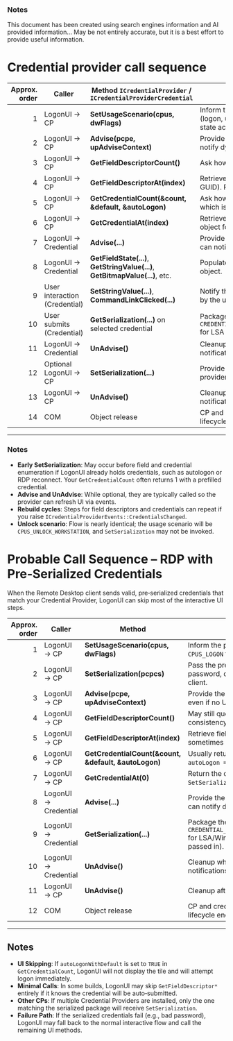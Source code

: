 ### Notes

This document has been created using search engines information and AI provided information... 
May be not entirely accurate, but it is a best effort to provide useful information.


# Credential provider call sequence

| Approx. order | Caller | Method `ICredentialProvider` / `ICredentialProviderCredential` | Purpose |
|---:|---|---|---|
| 1 | LogonUI → CP | **SetUsageScenario(cpus, dwFlags)** | Inform the provider of the usage scenario (logon, unlock, credential UI, RDP). Initialize state accordingly. |
| 2 | LogonUI → CP | **Advise(pcpe, upAdviseContext)** | Provide the event interface so the provider can notify dynamic changes. |
| 3 | LogonUI → CP | **GetFieldDescriptorCount()** | Ask how many UI fields will be exposed. |
| 4 | LogonUI → CP | **GetFieldDescriptorAt(index)** | Retrieve each field’s description (type, label, GUID). Repeated per field. |
| 5 | LogonUI → CP | **GetCredentialCount(&count, &default, &autoLogon)** | Ask how many credentials are available and which is default. |
| 6 | LogonUI → CP | **GetCredentialAt(index)** | Retrieve the `ICredentialProviderCredential` object for each tile. |
| 7 | LogonUI → Credential | **Advise(...)** | Provide the event interface so the credential can notify dynamic changes. |
| 8 | LogonUI → Credential | **GetFieldState(...)**, **GetStringValue(...)**, **GetBitmapValue(...)**, etc. | Populate the tile UI by querying the credential object. |
| 9 | User interaction (Credential) | **SetStringValue(...)**, **CommandLinkClicked(...)** | Notify the credential of edits or actions taken by the user. |
| 10 | User submits (Credential) | **GetSerialization(...)** on selected credential | Package credentials into `CREDENTIAL_PROVIDER_CREDENTIAL_SERIALIZATION` for LSA or Winlogon. |
| 11 | LogonUI → Credential | **UnAdvise()** | Cleanup when LogonUI no longer needs notifications. |
| 12 | Optional LogonUI → CP | **SetSerialization(...)** | Provide pre-serialized credentials to the provider, e.g., RDP reconnect. |
| 13 | LogonUI → CP | **UnAdvise()** | Cleanup when LogonUI no longer needs notifications. |
| 14 | COM | Object release | CP and credential objects are released and the lifecycle ends. |

---

### Notes

- **Early SetSerialization**: May occur before field and credential enumeration if LogonUI already holds credentials, such as autologon or RDP reconnect. Your `GetCredentialCount` often returns 1 with a prefilled credential.
- **Advise and UnAdvise**: While optional, they are typically called so the provider can refresh UI via events.
- **Rebuild cycles**: Steps for field descriptors and credentials can repeat if you raise `ICredentialProviderEvents::CredentialsChanged`.
- **Unlock scenario**: Flow is nearly identical; the usage scenario will be `CPUS_UNLOCK_WORKSTATION`, and `SetSerialization` may not be invoked.


# Probable Call Sequence – RDP with Pre‑Serialized Credentials

When the Remote Desktop client sends valid, pre‑serialized credentials that match your Credential Provider, LogonUI can skip most of the interactive UI steps.

| Approx. order | Caller | Method | Purpose |
|---:|---|---|---|
| 1 | LogonUI → CP | **SetUsageScenario(cpus, dwFlags)** | Inform the provider of the usage scenario (e.g., `CPUS_LOGON` for RDP). |
| 2 | LogonUI → CP | **SetSerialization(pcpcs)** | Pass the pre‑serialized credentials (username, password, domain) received from the RDP client. |
| 3 | LogonUI → CP | **Advise(pcpe, upAdviseContext)** | Provide the event interface (may still be called even if no UI is shown). |
| 4 | LogonUI → CP | **GetFieldDescriptorCount()** | May still query field descriptors for consistency, even if they won’t be displayed. |
| 5 | LogonUI → CP | **GetFieldDescriptorAt(index)** | Retrieve field metadata (optional in this path; sometimes skipped). |
| 6 | LogonUI → CP | **GetCredentialCount(&count, &default, &autoLogon)** | Usually returns `count = 1`, `default = 0`, `autoLogon = TRUE` to trigger immediate logon. |
| 7 | LogonUI → CP | **GetCredentialAt(0)** | Return the credential object pre‑populated from `SetSerialization`. |
| 8 | LogonUI → Credential | **Advise(...)** | Provide the event interface so the credential can notify dynamic changes. |
| 9 | LogonUI → Credential | **GetSerialization(...)** | Package the credential into a `CREDENTIAL_PROVIDER_CREDENTIAL_SERIALIZATION` for LSA/Winlogon (often just re‑emits what was passed in). |
| 10 | LogonUI → Credential | **UnAdvise()** | Cleanup when LogonUI no longer needs notifications. |
| 11 | LogonUI → CP | **UnAdvise()** | Cleanup after logon attempt. |
| 12 | COM | Object release | CP and credential objects are released; lifecycle ends. |

---

## Notes

- **UI Skipping**: If `autoLogonWithDefault` is set to `TRUE` in `GetCredentialCount`, LogonUI will not display the tile and will attempt logon immediately.
- **Minimal Calls**: In some builds, LogonUI may skip `GetFieldDescriptor*` entirely if it knows the credential will be auto‑submitted.
- **Other CPs**: If multiple Credential Providers are installed, only the one matching the serialized package will receive `SetSerialization`.
- **Failure Path**: If the serialized credentials fail (e.g., bad password), LogonUI may fall back to the normal interactive flow and call the remaining UI methods.
